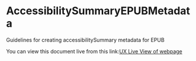 # AccessibilitySummaryEPUBMetadata
Guidelines for creating accessibilitySummary metadata for EPUB

You can view this document live from this link:[UX Live View of webpage](https://github.com/benetech/AccessibilitySummaryEPUBMetadata/AccessibilitySummaryAuthoringGuidelines.md)
